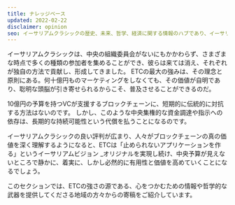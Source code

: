 ```yaml
---
title: ナレッジベース
updated: 2022-02-22
disclaimer: opinion
seo: イーサリアムクラシックの歴史、未来、哲学、経済に関する情報のハブであり、イーサリアムの分散型バージョンの理由、方法、場所を文書化したものです。
---
```


イーサリアムクラシックは、中央の組織委員会がないにもかかわらず、さまざまな時点で多くの種類の参加者を集めることができ、彼らは来ては消え、それぞれが独自の方法で貢献し、形成してきました。 ETCの最大の強みは、その理念と原則にある。何十億円ものマーケティングをしなくても、その価値が自明であり、聡明な頭脳が引き寄せられるからこそ、普及させることができるのだ。

10億円の予算を持つVCが支援するブロックチェーンに、短期的に伝統的に対抗する方法はないのです。 しかし、このような中央集権的な資金調達や指示への依存は、長期的な持続可能性という代償を払うことになるのです。

 イーサリアムクラシックの良い評判が広まり、人々がブロックチェーンの真の価値を深く理解するようになると、ETCは「止められないアプリケーションを作る」というイーサリアムビジョン _オリジナルを実現し続け、中央予算が見えないところで静かに、着実に、しかし必然的に有用性と価値を高めていくことになるでしょう。

このセクションでは、ETCの強さの源である、心をつかむための情報や哲学的な武器を提供してくださる地域の方々からの寄稿をご紹介しています。
